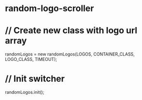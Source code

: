 # random-logo-scroller

<h1>// Create new class with logo url array</h1>
randomLogos = new randomLogos(LOGOS, CONTAINER_CLASS, LOGO_CLASS, TIMEOUT);
		
<h1>// Init switcher</h1>
randomLogos.init();
